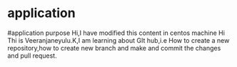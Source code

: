 # application
#application purpose
Hi,I have modified this content in centos machine
Hi Thi is Veeranjaneyulu.K,I am learning about GIt hub,i.e How to create a new repository,how to create new branch and make and commit the changes and pull request.
